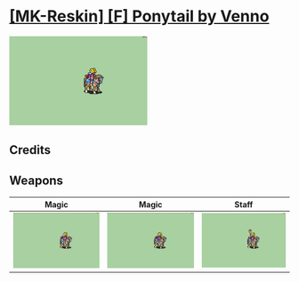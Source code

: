 # [\[MK-Reskin\] \[F\] Ponytail by Venno](./)

<img src="./6.%20Magic/Magic_000.png" alt="[MK-Reskin] [F] Ponytail by Venno standing" />

## Credits



## Weapons


|Magic |Magic |Staff |
|  :---: | :---: | :---: |
| <img alt="Magic animation" src="./6.%20Magic/Magic.gif" /> | <img alt="Magic animation" src="./6.%20Magic%20(FE7)/Magic.gif" /> | <img alt="Staff animation" src="./7.%20Staff/Staff.gif" /> |

